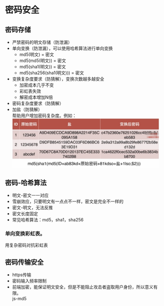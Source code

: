# 密码安全

## 密码存储
- 严禁密码的明文存储（防泄漏）
- 单向变换（防泄漏），可以使用哈希算法进行单向变换
    - md5(明文) = 密文
    - md5(md5(明文)) = 密文
    - md5(sha1(明文)) = 密文
    - md5(sha256(sha1(明文))) = 密文
- 变换复杂度要求（防猜解），变换次数越多越安全
    - 加密成本几乎不变
    - 彩虹表失效
    - 解密成本增加N倍
- 密码复杂度要求（防猜解）
- 加盐（防猜解）  
   帮助用户增加密码复杂度。例如：
   ![加盐](../../images/密码安全_1.png)

## 密码-哈希算法
- 明文-密文一一对应
- 雪崩效应，只要明文有一点点不一样，密文是完全不一样的
- 密文-明文，无法反推
- 密文长度固定
- 常见哈希算法：md5，sha1，sha256

### 单向变换彩虹表。
用复杂密码对抗彩虹表

## 密码传输安全
- https传输
- 密码输入频率限制
- 前端加密，能保证明文安全，但是不能阻止攻击者盗取用户身份，所以意义有限。   
    js-md5